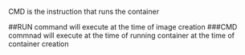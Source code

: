 CMD is the instruction that runs the container


##RUN command will execute at the time of image creation
###CMD commnad will execute at the time of running container at the time of container creation
